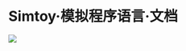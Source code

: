 Simtoy·模拟程序语言·文档
==
![](https://camo.githubusercontent.com/595c8a9344177e166041fce0e87baa008d4a2ca5/68747470733a2f2f696d672e736869656c64732e696f2f62616467652f53494d544f592d446f63756d656e742d79656c6c6f77677265656e2e737667)
